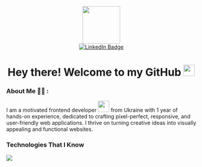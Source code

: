 <div id="header" align="center">
  <img src="https://media.giphy.com/media/M9gbBd9nbDrOTu1Mqx/giphy.gif" width="100"/>
</div>
<div id="badges" align="center">
  <a href="https://www.linkedin.com/in/evgenii-kozlov-217882230/">
    <img src="https://img.shields.io/badge/LinkedIn-blue?style=for-the-badge&logo=linkedin&logoColor=white" alt="LinkedIn Badge"/>
  </a>
</div>
<div id="badges" align="center">
  <img src="https://komarev.com/ghpvc/?username=IevgeniiKozlov&style=flat-square&color=blue" alt=""/>
</div>
<h1 align="center">
  Hey there! Welcome to my GitHub
  <img src="https://media.giphy.com/media/hvRJCLFzcasrR4ia7z/giphy.gif" width="30px"/>
</h1>

### About Me :man_technologist: :
I am a motivated frontend developer <img src="https://media.giphy.com/media/WUlplcMpOCEmTGBtBW/giphy.gif" width="30"> from Ukraine with 1 year of hands-on experience, dedicated to crafting pixel-perfect, responsive, and user-friendly web applications. I thrive on turning creative ideas into visually appealing and functional websites.

<h3 align="left">Technologies That I Know</h3>

<p align="left">
  <a href="https://skillicons.dev">
    <img src="https://skillicons.dev/icons?i=git,figma,html,css,tailwind,sass,js,ts,react,nextjs,gatsby,materialui,docker,mongodb,prisma,postman," />
  </a>
</p>

